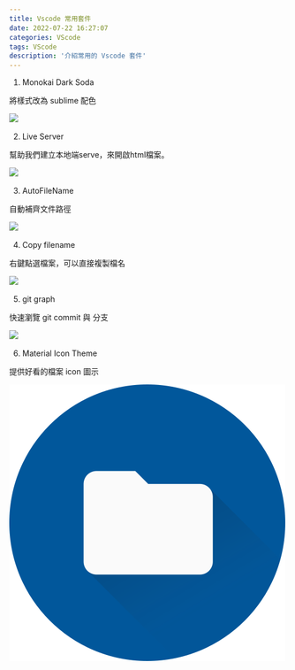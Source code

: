 ```yaml
---
title: Vscode 常用套件
date: 2022-07-22 16:27:07
categories: VScode
tags: VScode
description: '介紹常用的 Vscode 套件'
---
```


1. Monokai Dark Soda

將樣式改為 sublime 配色

![](https://cdn-images-1.medium.com/max/1320/1*NO_R722LcJMiVFOtN7u2bQ.png)

2. Live Server

幫助我們建立本地端serve，來開啟html檔案。

![](https://cdn-images-1.medium.com/max/1320/1*UutF0FyzyEhBea3QEy_nKg.png)

3. AutoFileName

自動補齊文件路徑

![](https://cdn-images-1.medium.com/max/1320/1*RWm3j8aBqGyN5N_M8xldiQ.png)

4. Copy filename

右鍵點選檔案，可以直接複製檔名

![](https://cdn-images-1.medium.com/max/1320/1*1puNqb7bDaubwhfzxzaQhQ.png)

5. git graph

快速瀏覽 git commit 與 分支

![](https://img-blog.csdnimg.cn/img_convert/35f08c9edb0403027a52b8941abf732b.png)

6. Material Icon Theme

提供好看的檔案 icon 圖示

![](https://raw.githubusercontent.com/PKief/vscode-material-icon-theme/main/logo.png)


